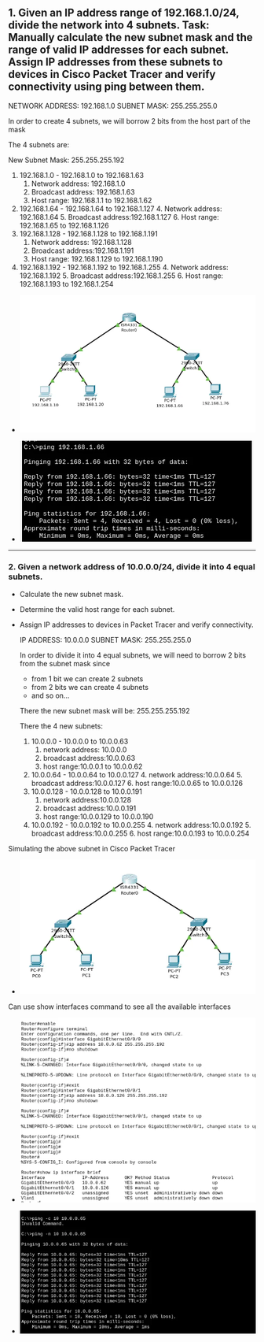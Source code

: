 ## 1.  Given an IP address range of 192.168.1.0/24, divide the network into 4 subnets. Task: Manually calculate the new subnet mask and the range of valid IP addresses for each subnet. Assign IP addresses from these subnets to devices in Cisco Packet Tracer and verify connectivity using ping between them.


NETWORK ADDRESS: 192.168.1.0
SUBNET MASK: 255.255.255.0


In order to create 4 subnets, we will borrow 2 bits from the host part of the mask

The 4 subnets are:

New Subnet Mask: 255.255.255.192

1. 192.168.1.0 - 192.168.1.0 to 192.168.1.63
	1. Network address: 192.168.1.0
	2. Broadcast address: 192.168.1.63
	3. Host range: 192.168.1.1 to 192.168.1.62
2. 192.168.1.64 - 192.168.1.64 to 192.168.1.127
	4. Network address: 192.168.1.64
	5. Broadcast address:192.168.1.127
	6. Host range: 192.168.1.65 to 192.168.1.126
3. 192.168.1.128 - 192.168.1.128 to 192.168.1.191
	1. Network address: 192.168.1.128
	2. Broadcast address:192.168.1.191
	3. Host range: 192.168.1.129 to 192.168.1.190
4. 192.168.1.192 - 192.168.1.192 to 192.168.1.255
	4. Network address: 192.168.1.192
	5. Broadcast address:192.168.1.255
	6. Host range: 192.168.1.193 to 192.168.1.254

- ![](./img/Pasted%20image%2020250318182038.webp)

- ![](./img/Pasted%20image%2020250318182030.webp)

---


### 2. Given a network address of 10.0.0.0/24, divide it into 4 equal subnets.
-  Calculate the new subnet mask.
-  Determine the valid host range for each subnet.
- Assign IP addresses to devices in Packet Tracer and verify connectivity.

	
	IP ADDRESS: 10.0.0.0
	SUBNET MASK: 255.255.255.0

	In order to divide it into 4 equal subnets, we will need to borrow 2 bits from the subnet mask
	 since 
	- from 1 bit we can create 2 subnets
	- from 2 bits we can create 4 subnets
	- and so on...

	There the new subnet mask will be: 255.255.255.192

	There the 4 new subnets: 
	1. 10.0.0.0 - 10.0.0.0 to 10.0.0.63
		1. network address: 10.0.0.0
		2. broadcast address:10.0.0.63
		3. host range:10.0.0.1 to 10.0.0.62
	2. 10.0.0.64 - 10.0.0.64 to 10.0.0.127
		4. network address:10.0.0.64
		5. broadcast address:10.0.0.127
		6. host range:10.0.0.65 to 10.0.0.126
	3. 10.0.0.128 - 10.0.0.128 to 10.0.0.191
		1. network address:10.0.0.128
		2. broadcast address:10.0.0.191
		3. host range:10.0.0.129 to 10.0.0.190
	4. 10.0.0.192 - 10.0.0.192 to 10.0.0.255
		4. network address:10.0.0.192
		5. broadcast address:10.0.0.255
		6. host range:10.0.0.193 to 10.0.0.254



Simulating the above subnet in Cisco Packet Tracer
- ![](./img/Pasted%20image%2020250315122243.webp)


Can use show interfaces command to see all the available interfaces
- ![](./img/Pasted%20image%2020250315122230.webp)


- ![](./img/Pasted%20image%2020250315122424.webp)


